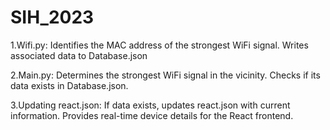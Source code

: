# SIH_2023
1.Wifi.py:
Identifies the MAC address of the strongest WiFi signal.
Writes associated data to Database.json

2.Main.py:
Determines the strongest WiFi signal in the vicinity.
Checks if its data exists in Database.json.

3.Updating react.json:
If data exists, updates react.json with current information.
Provides real-time device details for the React frontend.
